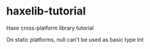 # haxelib-tutorial
Haxe cross-platform library tutorial

On static platforms, null can't be used as basic type Int
